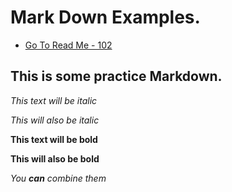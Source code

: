 # Mark Down Examples.

- [Go To Read Me - 102](/README.md)


## This is some practice Markdown.

*This text will be italic*


_This will also be italic_


**This text will be bold**


__This will also be bold__


_You **can** combine them_
